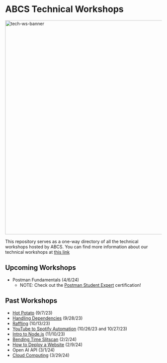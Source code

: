 # ABCS Technical Workshops
<img width="687" alt="tech-ws-banner" src="https://github.com/UT-ABCS/tech-workshops/assets/91110018/d2bc00c6-26db-434b-907a-ffdfcbcd6fcf"> <br />

This repository serves as a one-way directory of all the technical workshops hosted by ABCS. You can find more information about our technical workshops at [this link](https://docs.google.com/presentation/d/1mFly4h2b66m_EZagm5tvR_IFqSbQC3uuGXhcmf9tqpA/edit?usp=sharing)

## Upcoming Workshops
- Postman Fundamentals (4/6/24)
  - NOTE: Check out the [Postman Student Expert](https://www.postman.com/student-program/student-expert/) certification!

## Past Workshops
- [Hot Potato](https://github.com/UT-ABCS/hot-potato-ws) (9/7/23)
- [Handling Dependencies](https://github.com/UT-ABCS/handling-dependencies) (9/28/23)
- [Raffling](https://github.com/UT-ABCS/raffle-ws) (10/13/23)
- [YouTube to Spotify Automation](https://github.com/UT-ABCS/youtube-to-spotify-py) (10/26/23 and 10/27/23)
- [Intro to Node.js](https://github.com/UT-ABCS/intro-to-node-ws) (11/10/23)
- [Bending Time Slitscan](https://github.com/UT-ABCS/bending-time-slitscan-ws) (2/2/24)
- [How to Deploy a Website](https://github.com/UT-ABCS/deployment-ws) (2/9/24)
- Open AI API (3/1/24)
- [Cloud Computing](https://docs.google.com/presentation/d/1o8gQKZn-853C677YaowEK5QgQ3LM176nI0cHB8qGkZI/edit?usp=sharing) (3/29/24)
